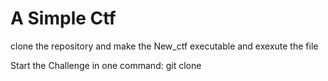 # A Simple Ctf
clone the repository and make the New_ctf executable and exexute the file

Start the Challenge in one command: git clone 
